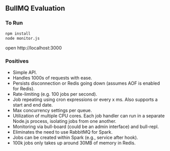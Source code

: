 ## BullMQ Evaluation

### To Run

```bash
npm install
node monitor.js
```
open http://localhost:3000

### Positives

- Simple API.
- Handles 1000s of requests with ease.
- Persists disconnection or Redis going down (assumes AOF is enabled for Redis).
- Rate-limiting (e.g. 100 jobs per second).
- Job repeating using cron expressions or every x ms. Also supports a start and end date.
- Max concurrency settings per queue.
- Utilization of multiple CPU cores. Each job handler can run in a separate Node.js process, isolating jobs from one another.
- Monitoring via bull-board (could be an admin interface) and bull-repl.
- Eliminates the need to use RabbitMQ for Spark.
- Jobs can be created within Spark (e.g., service after hook).
- 100k jobs only takes up around 30MB of memory in Redis.
